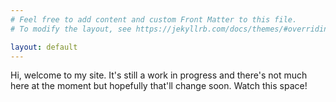 ```yaml
---
# Feel free to add content and custom Front Matter to this file.
# To modify the layout, see https://jekyllrb.com/docs/themes/#overriding-theme-defaults

layout: default
---
```


Hi, welcome to my site. It's still a work in progress and there's not much here at the moment but hopefully that'll change soon. Watch this space!
